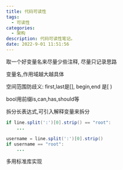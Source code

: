 ```yaml
---
title: 代码可读性
tags:
  - 可读性
categories:
  - 架构
description: 代码可读性笔记。
date: 2022-9-01 11:51:56
---
```


取一个好变量名来尽量少些注释, 尽量只记录思路

变量名,作用域越大越具体

空间范围防歧义: first,last是[], begin,end 是[ )

bool用前缀is,can,has,should等

拆分长表达式,可引入解释变量来拆分

```java
if line.split(':')[0].strip() == "root":
    ...
```

```java
username = line.split(':')[0].strip()
if username == "root":
    ...
```

多用标准库实现

